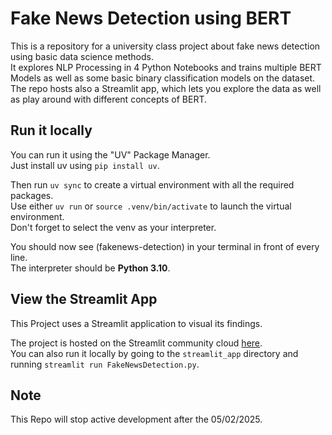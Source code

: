 # Fake News Detection using BERT
This is a repository for a university class project about fake news detection using basic data science methods.\
It explores NLP Processing in 4 Python Notebooks and trains multiple BERT Models as well as some basic binary classification models on the dataset.\
The repo hosts also a Streamlit app, which lets you explore the data as well as play around with different concepts of BERT. 

## Run it locally
You can run it using the "UV" Package Manager.\
Just install uv using `pip install uv`.

Then run `uv sync` to create a virtual environment with all the required packages.\
Use either `uv run` or `source .venv/bin/activate` to launch the virtual environment.\
Don't forget to select the venv as your interpreter.

You should now see (fakenews-detection) in your terminal in front of every line.\
The interpreter should be **Python 3.10**.

## View the Streamlit App
This Project uses a Streamlit application to visual its findings.

The project is hosted on the Streamlit community cloud [here](https://fhdw-fakenews-detection.streamlit.app/).\
You can also run it locally by going to the `streamlit_app` directory and running `streamlit run FakeNewsDetection.py`.

## Note
This Repo will stop active development after the 05/02/2025.